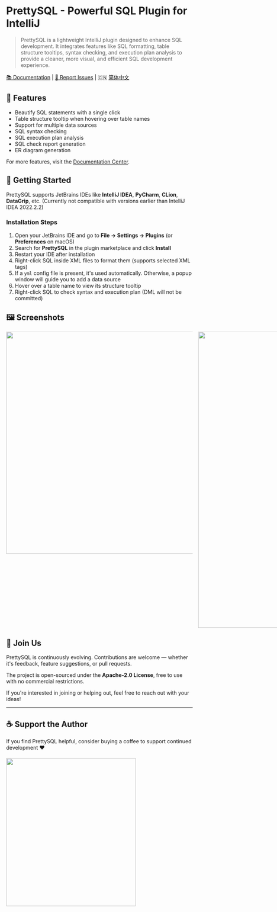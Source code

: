 # PrettySQL - Powerful SQL Plugin for IntelliJ

> PrettySQL is a lightweight IntelliJ plugin designed to enhance SQL development. It integrates features like SQL formatting, table structure tooltips, syntax checking, and execution plan analysis to provide a cleaner, more visual, and efficient SQL development experience.

[📚 Documentation](http://czh.znunwm.top/) | [🐛 Report Issues](https://github.com/SiYuan-2002/PrettySQL/issues) | 🇨🇳 [简体中文](https://github.com/SiYuan-2002/PrettySQL/blob/master/README.md)


## 🔧 Features

- Beautify SQL statements with a single click
- Table structure tooltip when hovering over table names
- Support for multiple data sources
- SQL syntax checking
- SQL execution plan analysis
- SQL check report generation
- ER diagram generation

For more features, visit the [Documentation Center](http://czh.znunwm.top/).

## 🚀 Getting Started

PrettySQL supports JetBrains IDEs like **IntelliJ IDEA**, **PyCharm**, **CLion**, **DataGrip**, etc. (Currently not compatible with versions earlier than IntelliJ IDEA 2022.2.2)

### Installation Steps

1. Open your JetBrains IDE and go to **File → Settings → Plugins** (or **Preferences** on macOS)
2. Search for **PrettySQL** in the plugin marketplace and click **Install**
3. Restart your IDE after installation
4. Right-click SQL inside XML files to format them (supports selected XML tags)
5. If a `yml` config file is present, it's used automatically. Otherwise, a popup window will guide you to add a data source
6. Hover over a table name to view its structure tooltip
7. Right-click SQL to check syntax and execution plan (DML will not be committed)

## 🖼️ Screenshots

<div style="display: flex; gap: 15px; align-items: flex-start;">
  <img src="https://znunwm.top/upload/2025/06/ad1161b5-10d4-4b8c-b7d3-a588826859b5.png" width="800" height="600" />
  <img src="https://znunwm.top/upload/2025/06/634e971f-6888-4db0-91df-93b3658898f4.png" width="800" height="800" />
  <img src="https://znunwm.top/upload/2025/06/2c772845-48ad-4004-b1a5-3fa523a021ac.png" width="400" height="300" />
  <img src="https://znunwm.top/upload/2025/06/b089a07a-6729-40b3-a9a4-676086ad7312.png" width="800" height="400" />
  <img src="https://github-production-user-asset-6210df.s3.amazonaws.com/65499955/457578024-25784ec7-6183-4129-a4e3-c0a66564fdc9.png?X-Amz-Algorithm=AWS4-HMAC-SHA256&X-Amz-Credential=AKIAVCODYLSA53PQK4ZA%2F20250621%2Fus-east-1%2Fs3%2Faws4_request&X-Amz-Date=20250621T122058Z&X-Amz-Expires=300&X-Amz-Signature=0b63d12131887c9ff03fd33c17dd631bec71b025e2588e80b396d2794980d8b1&X-Amz-SignedHeaders=host" width="1500" height="800" />
</div>

## 🤝 Join Us

PrettySQL is continuously evolving. Contributions are welcome — whether it's feedback, feature suggestions, or pull requests.

The project is open-sourced under the **Apache-2.0 License**, free to use with no commercial restrictions.

If you're interested in joining or helping out, feel free to reach out with your ideas!

---

## ☕ Support the Author

If you find PrettySQL helpful, consider buying a coffee to support continued development ❤️

<div style="display: flex; gap: 15px; align-items: flex-start; margin-top: 20px;">
  <img src="https://znunwm.top/upload/2025/06/8238FF3AA44B75D07E56D155B41F9613.jpg" width="350" height="400" />
</div>
